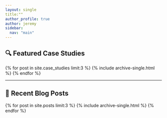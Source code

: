 ```yaml
---
layout: single
title:""
author_profile: true
author: jeremy
sidebar:
  nav: "main"
---
```


## 🔍 Featured Case Studies

{% for post in site.case_studies limit:3 %}
  {% include archive-single.html %}
{% endfor %}

---

## 📰 Recent Blog Posts

{% for post in site.posts limit:3 %}
  {% include archive-single.html %}
{% endfor %}